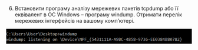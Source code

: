6. Встановити програму аналізу мережевих пакетів tcpdump або її еквівалент в ОС
Windows – програму windump. Отримати перелік мережевих інтерфейсів на вашому
комп’ютері.



![alt-text](https://github.com/oleksandrblazhko/ai-191-buchihin/blob/laboratory-work-7/Laboratory-Work-9/images/6.png)
